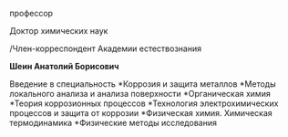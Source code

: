 профессор

Доктор химических наук

/Член-корреспондент Академии естествознания

**Шеин Анатолий Борисович**

Введение в специальность
	*Коррозия и защита металлов
	*Методы локального анализа и анализа поверхности
	*Органическая химия
	*Теория коррозионных процессов
	*Технология электрохимических процессов и защита от коррозии
	*Физическая химия. Химическая термодинамика
	*Физические методы исследования